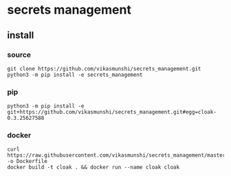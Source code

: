 # secrets management
## install
### source
    git clone https://github.com/vikasmunshi/secrets_management.git
    python3 -m pip install -e secrets_management
### pip
    python3 -m pip install -e git+https://github.com/vikasmunshi/secrets_management.git#egg=cloak-0.3.25627588
### docker
    curl https://raw.githubusercontent.com/vikasmunshi/secrets_management/master/Dockerfile -o Dockerfile
    docker build -t cloak . && docker run --name cloak cloak 
    